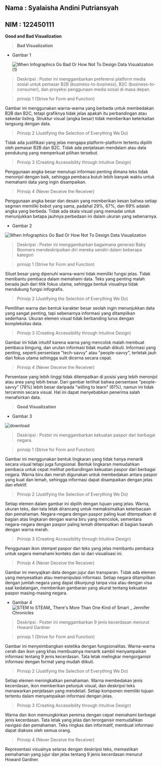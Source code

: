 ## Nama : Syalaisha Andini Putriansyah
## NIM  : 122450111

**Good and Bad Visualization**

> **Bad Visualization**
  - Gambar 1
    
    ![When Infographics Go Bad Or How Not To Design Data Visualization (1)](https://github.com/user-attachments/assets/1688f78e-0b96-48f5-bccc-3d05296e592e)

> Deskripsi : Poster ini menggambarkan preferensi platform media sosial untuk pemasar B2B (business-to-business), B2C (business-to-consumer), dan proyeksi penggunaan media sosial di masa depan.

> prinsip 1 (Strive for Form and Function)

Gambar ini menggunakan warna-warna yang berbeda untuk membedakan B2B dan B2C, tetapi grafiknya tidak jelas apakah itu perbandingan atau sekedar listing. Struktur visual (angka besar) tidak memberikan keterkaitan langsung dengan data.


> Prinsip 2 (Justifying the Selection of Everything We Do)

Tidak ada justifikasi yang jelas mengapa platform-platform tertentu dipilih oleh pemasar B2B dan B2C. Tidak ada penjelasan mendalam atau data pendukung yang memperkuat pilihan tersebut.

> Prinsip 3 (Creating Accessibility through Intuitive Design)

Penggunaan angka besar menutupi informasi penting dimana teks tidak menonjol dengan baik, sehingga pembaca butuh lebih banyak waktu untuk memahami data yang ingin disampaikan.

> Prinsip 4 (Never Deceive the Receiver)

Penggunaan angka besar dan desain yang memberikan kesan bahwa setiap segmen memiliki bobot yang sama, padahal 29%, 67%, dan 69% adalah angka yang berbeda. Tidak ada skala visual yang memadai untuk menunjukkan betapa jauhnya perbedaan ini dalam ukuran yang sebenarnya.


  - Gambar 2

![When Infographics Go Bad Or How Not To Design Data Visualization](https://github.com/user-attachments/assets/3074989d-2151-4914-9b97-181a9db576ee)

> Deskripsi : Poster ini menggambarkan bagaimana generasi Baby Boomers mendeskripsikan diri mereka sendiri dalam beberapa kategori 

> prinsip 1 (Strive for Form and Function)

Siluet besar yang dipenuhi warna-warni tidak memiliki fungsi jelas. Tidak membantu pembaca dalam memahami data. Teks yang penting malah berada jauh dari titik fokus utama, sehingga bentuk visualnya tidak mendukung fungsi infografis.

> Prinsip 2 (Justifying the Selection of Everything We Do)

Pemilihan warna dan bentuk karakter besar seolah ingin menunjukkan data yang sangat penting, tapi sebenarnya informasi yang ditampilkan sederhana. Ukuran elemen visual tidak berbanding lurus dengan kompleksitas data.

> Prinsip 3 (Creating Accessibility through Intuitive Design)

Gambar ini tidak intuitif karena warna yang mencolok malah membuat pembaca bingung, dan urutan informasi tidak mudah diikuti. Informasi yang penting, seperti persentase "tech-savvy" atau "people-savvy", terletak jauh dari fokus utama sehingga sulit dicerna secara cepat.
 
> Prinsip 4 (Never Deceive the Receiver)

Persentase yang lebih tinggi tidak ditempatkan di posisi yang lebih menonjol atau area yang lebih besar. Dari gambar terlihat bahwa persentase "people-savvy" (78%) lebih besar daripada "willing to learn" (61%), namun ini tidak tercermin secara visual. Hal ini dapat menyebabkan penerima salah menafsirkan data.

> **Good Visualization**

- Gambar 3

![download](https://github.com/user-attachments/assets/683da029-83ca-46f6-bd45-c01779f87057)

> Deskripsi : Poster ini menggambarkan kekuatan paspor dari berbagai negara.

> prinsip 1 (Strive for Form and Function)

Gambar ini menggunakan bentuk lingkaran yang tidak hanya menarik secara visual tetapi juga fungsional. Bentuk lingkaran memudahkan pembaca untuk cepat melihat perbandingan kekuatan paspor dari berbagai negara. Warna biru dan merah digunakan untuk membedakan antara paspor yang kuat dan lemah, sehingga informasi dapat disampaikan dengan jelas dan efektif.

> Prinsip 2 (Justifying the Selection of Everything We Do)

Setiap elemen dalam gambar ini dipilih dengan tujuan yang jelas. Warna, ukuran teks, dan tata letak dirancang untuk memaksimalkan keterbacaan dan pemahaman. Negara-negara dengan paspor paling kuat ditempatkan di bagian atas lingkaran dengan warna biru yang mencolok, sementara negara-negara dengan paspor paling lemah ditempatkan di bagian bawah dengan warna merah.

> Prinsip 3 (Creating Accessibility through Intuitive Design)

Penggunaan ikon stempel paspor dan teks yang jelas membantu pembaca untuk segera memahami konteks dan isi dari visualisasi ini.
 
> Prinsip 4 (Never Deceive the Receiver)

Gambar ini menyajikan data dengan jujur dan transparan. Tidak ada elemen yang menyesatkan atau memanipulasi informasi. Setiap negara ditampilkan dengan jumlah negara yang dapat dikunjungi tanpa visa atau dengan visa saat kedatangan, memberikan gambaran yang akurat tentang kekuatan paspor masing-masing negara.

- Gambar 4
![STEM to STEAM_ There's More Than One Kind of Smart _ Jennifer Chronicles](https://github.com/user-attachments/assets/b3d0e79c-b705-4299-9059-9720ac705048)

> Deskripsi : Poster ini menggambarkan 9 jenis kecerdasan menurut Howard Gardner

> prinsip 1 (Strive for Form and Function)

Gambar ini menyeimbangkan estetika dengan fungsionalitas. Warna-warna cerah dan ikon yang khas membuatnya menarik sambil menyampaikan informasi tentang 9 jenis kecerdasan. Tata letak melingkar mengorganisir informasi dengan format yang mudah diikuti.

> Prinsip 2 (Justifying the Selection of Everything We Do)

Setiap elemen meningkatkan pemahaman. Warna membedakan jenis kecerdasan, ikon memberikan petunjuk visual, dan deskripsi teks menawarkan penjelasan yang mendetail. Setiap komponen memiliki tujuan tertentu dalam menyampaikan informasi dengan jelas.

> Prinsip 3 (Creating Accessibility through Intuitive Design)

Warna dan ikon memungkinkan pemirsa dengan cepat memahami berbagai jenis kecerdasan. Tata letak yang jelas dan terorganisir memudahkan navigasi dan pemahaman. Teks ringkas dan informatif, membuat informasi dapat diakses oleh semua orang.
 
> Prinsip 4 (Never Deceive the Receiver)

Representasi visualnya selaras dengan deskripsi teks, memastikan pemahaman yang jujur dan jelas tentang 9 jenis kecerdasan menurut Howard Gardner.
